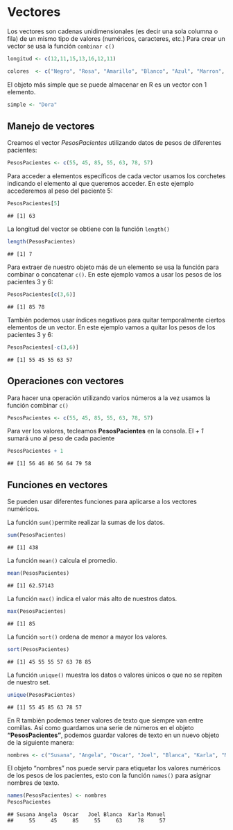 # Vectores

Los vectores son cadenas unidimensionales (es decir una sola columna o fila) de un mismo tipo de valores (numéricos, caracteres, etc.)
Para crear un vector se usa la función `combinar c()`


```r
longitud <- c(12,11,15,13,16,12,11)
```


```r
colores  <- c("Negro", "Rosa", "Amarillo", "Blanco", "Azul", "Marron", "Guinda")
```

El objeto más simple que se puede almacenar en R es un vector con 1 elemento.

```r
simple <- "Dora"
```

## Manejo de vectores
Creamos el vector *PesosPacientes* utilizando datos de pesos de diferentes pacientes:

```r
PesosPacientes <- c(55, 45, 85, 55, 63, 78, 57) 
```

Para acceder a elementos específicos de cada vector usamos los corchetes indicando el elemento al que queremos acceder. En este ejemplo accederemos al peso del paciente 5:

```r
PesosPacientes[5]
```

```
## [1] 63
```

La longitud del vector se obtiene con la función `length()`

```r
length(PesosPacientes)
```

```
## [1] 7
```

Para extraer de nuestro objeto más de un elemento se usa la función para combinar o concatenar `c()`. En este ejemplo vamos a usar los pesos de los pacientes 3 y 6:

```r
PesosPacientes[c(3,6)]
```

```
## [1] 85 78
```

También podemos usar índices negativos para quitar temporalmente ciertos elementos de un vector. En este ejemplo vamos a quitar los pesos de los pacientes 3 y 6:

```r
PesosPacientes[-c(3,6)]
```

```
## [1] 55 45 55 63 57
```


## Operaciones con vectores
Para hacer una operación utilizando varios números a la vez usamos la función combinar `c()`

```r
PesosPacientes <- c(55, 45, 85, 55, 63, 78, 57)
```

Para ver los valores, tecleamos **PesosPacientes** en la consola. El *+ 1* sumará uno al peso de cada paciente

```r
PesosPacientes + 1
```

```
## [1] 56 46 86 56 64 79 58
```

## Funciones en vectores

Se pueden usar diferentes funciones para aplicarse a los vectores numéricos.

La función `sum()`permite realizar la sumas de los datos.

```r
sum(PesosPacientes)
```

```
## [1] 438
```

La función `mean()` calcula el promedio.

```r
mean(PesosPacientes)
```

```
## [1] 62.57143
```

La función `max()` indica el valor más alto de nuestros datos.

```r
max(PesosPacientes)
```

```
## [1] 85
```

La función `sort()` ordena de menor a mayor los valores.

```r
sort(PesosPacientes)
```

```
## [1] 45 55 55 57 63 78 85
```

La función `unique()` muestra los datos o valores únicos o que no se repiten de nuestro set.

```r
unique(PesosPacientes)
```

```
## [1] 55 45 85 63 78 57
```

En R también podemos tener valores de texto que siempre van entre comillas. 
Así como guardamos una serie de números en el objeto **“PesosPacientes”**, podemos guardar valores de texto en un nuevo objeto de la siguiente manera:

```r
nombres <- c("Susana", "Angela", "Oscar", "Joel", "Blanca", "Karla", "Manuel")
```

El objeto “nombres” nos puede servir para etiquetar los valores numéricos de los pesos de los pacientes, esto con la función `names()` para asignar nombres de texto.

```r
names(PesosPacientes) <- nombres
PesosPacientes
```

```
## Susana Angela  Oscar   Joel Blanca  Karla Manuel 
##     55     45     85     55     63     78     57
```



